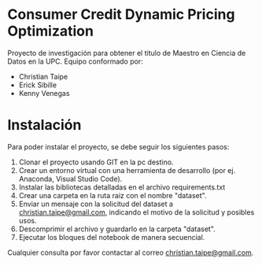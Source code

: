 # Consumer Credit Dynamic Pricing Optimization
Proyecto de investigación para obtener el titulo de Maestro en Ciencia de Datos en la UPC.
Equipo conformado por:
- Christian Taipe
- Erick Sibille
- Kenny Venegas

# Instalación
Para poder instalar el proyecto, se debe seguir los siguientes pasos:
1. Clonar el proyecto usando GIT en la pc destino.
2. Crear un entorno virtual con una herramienta de desarrollo (por ej. Anaconda, Visual Studio Code).
3. Instalar las bibliotecas detalladas en el archivo requirements.txt
4. Crear una carpeta en la ruta raiz con el nombre "dataset".
5. Enviar un mensaje con la solicitud del dataset a christian.taipe@gmail.com, indicando el motivo de la solicitud y posibles usos.
6. Descomprimir el archivo y guardarlo en la carpeta "dataset".
7. Ejecutar los bloques del notebook de manera secuencial.

Cualquier consulta por favor contactar al correo christian.taipe@gmail.com.
